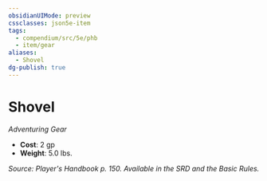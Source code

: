 ```yaml
---
obsidianUIMode: preview
cssclasses: json5e-item
tags:
  - compendium/src/5e/phb
  - item/gear
aliases:
  - Shovel
dg-publish: true
---
```

# Shovel
*Adventuring Gear*  

- **Cost**: 2 gp
- **Weight**: 5.0 lbs.

*Source: Player's Handbook p. 150. Available in the SRD and the Basic Rules.*
